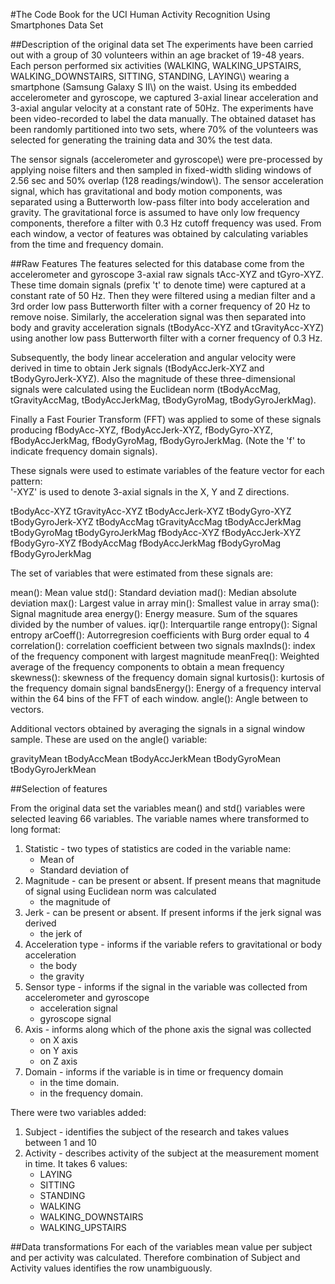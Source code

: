 #The Code Book for the UCI Human Activity Recognition Using Smartphones Data Set 

##Description of the original data set
The experiments have been carried out with a group of 30 volunteers within an age bracket of 19\-48 years. Each person performed six activities \(WALKING, WALKING\_UPSTAIRS, WALKING\_DOWNSTAIRS, SITTING, STANDING, LAYING\\) wearing a smartphone \(Samsung Galaxy S II\\) on the waist. Using its embedded accelerometer and gyroscope, we captured 3\-axial linear acceleration and 3\-axial angular velocity at a constant rate of 50Hz. The experiments have been video\-recorded to label the data manually. The obtained dataset has been randomly partitioned into two sets, where 70% of the volunteers was selected for generating the training data and 30% the test data. 

The sensor signals \(accelerometer and gyroscope\\) were pre\-processed by applying noise filters and then sampled in fixed\-width sliding windows of 2.56 sec and 50% overlap \(128 readings/window\\). The sensor acceleration signal, which has gravitational and body motion components, was separated using a Butterworth low\-pass filter into body acceleration and gravity. The gravitational force is assumed to have only low frequency components, therefore a filter with 0.3 Hz cutoff frequency was used. From each window, a vector of features was obtained by calculating variables from the time and frequency domain.

##Raw Features
The features selected for this database come from the accelerometer and gyroscope 3\-axial raw signals tAcc\-XYZ and tGyro\-XYZ. These time domain signals \(prefix 't' to denote time\) were captured at a constant rate of 50 Hz. Then they were filtered using a median filter and a 3rd order low pass Butterworth filter with a corner frequency of 20 Hz to remove noise. Similarly, the acceleration signal was then separated into body and gravity acceleration signals \(tBodyAcc\-XYZ and tGravityAcc\-XYZ\) using another low pass Butterworth filter with a corner frequency of 0.3 Hz. 

Subsequently, the body linear acceleration and angular velocity were derived in time to obtain Jerk signals \(tBodyAccJerk\-XYZ and tBodyGyroJerk\-XYZ\). Also the magnitude of these three\-dimensional signals were calculated using the Euclidean norm \(tBodyAccMag, tGravityAccMag, tBodyAccJerkMag, tBodyGyroMag, tBodyGyroJerkMag\). 

Finally a Fast Fourier Transform \(FFT\) was applied to some of these signals producing fBodyAcc\-XYZ, fBodyAccJerk\-XYZ, fBodyGyro\-XYZ, fBodyAccJerkMag, fBodyGyroMag, fBodyGyroJerkMag. \(Note the 'f' to indicate frequency domain signals\). 

These signals were used to estimate variables of the feature vector for each pattern:  
'\-XYZ' is used to denote 3\-axial signals in the X, Y and Z directions.

tBodyAcc\-XYZ
tGravityAcc\-XYZ
tBodyAccJerk\-XYZ
tBodyGyro\-XYZ
tBodyGyroJerk\-XYZ
tBodyAccMag
tGravityAccMag
tBodyAccJerkMag
tBodyGyroMag
tBodyGyroJerkMag
fBodyAcc\-XYZ
fBodyAccJerk\-XYZ
fBodyGyro\-XYZ
fBodyAccMag
fBodyAccJerkMag
fBodyGyroMag
fBodyGyroJerkMag

The set of variables that were estimated from these signals are: 

mean\(\): Mean value
std\(\): Standard deviation
mad\(\): Median absolute deviation 
max\(\): Largest value in array
min\(\): Smallest value in array
sma\(\): Signal magnitude area
energy\(\): Energy measure. Sum of the squares divided by the number of values. 
iqr\(\): Interquartile range 
entropy\(\): Signal entropy
arCoeff\(\): Autorregresion coefficients with Burg order equal to 4
correlation\(\): correlation coefficient between two signals
maxInds\(\): index of the frequency component with largest magnitude
meanFreq\(\): Weighted average of the frequency components to obtain a mean frequency
skewness\(\): skewness of the frequency domain signal 
kurtosis\(\): kurtosis of the frequency domain signal 
bandsEnergy\(\): Energy of a frequency interval within the 64 bins of the FFT of each window.
angle\(\): Angle between to vectors.

Additional vectors obtained by averaging the signals in a signal window sample. These are used on the angle\(\) variable:

gravityMean
tBodyAccMean
tBodyAccJerkMean
tBodyGyroMean
tBodyGyroJerkMean


##Selection of features

From the original data set the variables mean\(\) and std\(\) variables were selected leaving 66 variables. The variable names where transformed to long format:
1. Statistic \- two types of statistics are coded in the variable name:
	* Mean of
	* Standard deviation of
2. Magnitude \- can be present or absent. If present means that magnitude of signal using Euclidean norm was calculated
	* the magnitude of
3. Jerk \- can be present or absent. If present informs if the jerk signal was derived
	* the jerk of 
4. Acceleration type \- informs if the variable refers to gravitational or body acceleration
	* the body
	* the gravity
5. Sensor type \- informs if the signal in the variable was collected from accelerometer and gyroscope
	* acceleration signal
	* gyroscope signal
6. Axis \- informs along which of the phone axis the signal was collected
	* on X axis
	* on Y axis
	* on Z axis
7. Domain \- informs if the variable is in time or frequency domain
	* in the time domain.
	* in the frequency domain.

There were two variables added:
1. Subject \- identifies the subject of the research and takes values between 1 and 10
2. Activity \- describes activity of the subject at the measurement moment in time. It takes 6 values:
	* LAYING 
	* SITTING 
	* STANDING 
	* WALKING 
	* WALKING_DOWNSTAIRS 
	* WALKING_UPSTAIRS

##Data transformations
For each of the variables mean value per subject and per activity was calculated. Therefore combination of Subject and Activity values identifies the row unambiguously.

